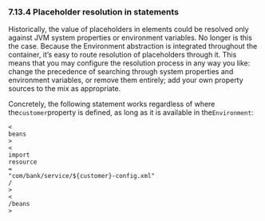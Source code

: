 ### 7.13.4 Placeholder resolution in statements

Historically, the value of placeholders in elements could be resolved only against JVM system properties or environment variables. No longer is this the case. Because the Environment abstraction is integrated throughout the container, it’s easy to route resolution of placeholders through it. This means that you may configure the resolution process in any way you like: change the precedence of searching through system properties and environment variables, or remove them entirely; add your own property sources to the mix as appropriate.

Concretely, the following statement works regardless of where the`customer`property is defined, as long as it is available in the`Environment`:

```
<
beans
>
<
import
resource
=
"com/bank/service/${customer}-config.xml"
/
>
<
/beans
>
```



